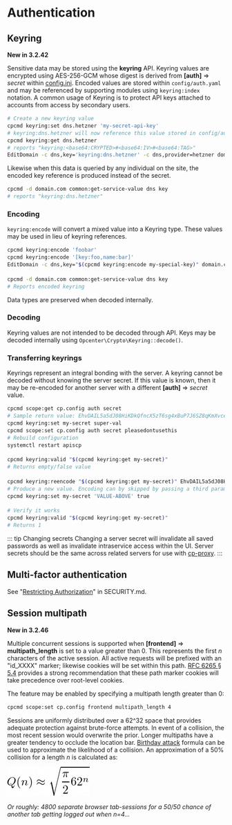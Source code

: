 # Authentication

## Keyring
**New in 3.2.42**

Sensitive data may be stored using the **keyring** API. Keyring values are encrypted using AES-256-GCM whose digest is derived from **[auth]** => *secret* within [config.ini](Customizing/#apiscp-configuration). Encoded values are stored within `config/auth.yaml` and may be referenced by supporting modules using `keyring:index` notation. A common usage of Keyring is to protect API keys attached to accounts from access by secondary users.
```bash
# Create a new keyring value
cpcmd keyring:set dns.hetzner 'my-secret-api-key'
# keyring:dns.hetzner will now reference this value stored in config/auth.yaml
cpcmd keyring:get dns.hetzner
# reports "keyring:<base64:CRYPTED>#<base64:IV>#<base64:TAG>"
EditDomain -c dns,key='keyring:dns.hetzner' -c dns,provider=hetzner domain.com
```

Likewise when this data is queried by any individual on the site, the encoded key reference is produced instead of the secret.

```bash
cpcmd -d domain.com common:get-service-value dns key
# reports "keyring:dns.hetzner"
```

### Encoding

`keyring:encode` will convert a mixed value into a Keyring type. These values may be used in lieu of keyring references.

```bash
cpcmd keyring:encode 'foobar'
cpcmd keyring:encode '[key:foo,name:bar]'
EditDomain -c dns,key="$(cpcmd keyring:encode my-special-key)" domain.com

cpcmd -d domain.com common:get-service-value dns key
# Reports encoded keyring
```

Data types are preserved when decoded internally.

### Decoding

Keyring values are not intended to be decoded through API. Keys may be decoded internally using `Opcenter\Crypto\Keyring::decode()`.


### Transferring keyrings

Keyrings represent an integral bonding with the server. A keyring cannot be decoded without knowing the server secret. If this value is known, then it may be re-encoded for another server with a different **[auth]** => *secret* value.

```bash
cpcmd scope:get cp.config auth secret
# Sample return value: EhvDAIL5a5dJ08HiKDkQfncX5zT6sg4xBuP7J6SZ8qKmXvce
cpcmd keyring:set my-secret super-val
cpcmd scope:set cp.config auth secret pleasedontusethis
# Rebuild configuration
systemctl restart apiscp

cpcmd keyring:valid "$(cpcmd keyring:get my-secret)"
# Returns empty/false value

cpcmd keyring:reencode "$(cpcmd keyring:get my-secret)" EhvDAIL5a5dJ08HiKDkQfncX5zT6sg4xBuP7J6SZ8qKmXvce
# Produce a new value. Encoding can by skipped by passing a third parameter, $raw
cpcmd keyring:set my-secret 'VALUE-ABOVE' true

# Verify it works
cpcmd keyring:valid "$(cpcmd keyring:get my-secret)"
# Returns 1
```
::: tip Changing secrets
Changing a server secret will invalidate all saved passwords as well as invalidate intraservice access within the UI. Server secrets should be the same across related servers for use with [cp-proxy](Panel%20proxy.md).
:::

## Multi-factor authentication

See "[Restricting Authorization](../SECURITY.md#totp)" in SECURITY.md.


## Session multipath

**New in 3.2.46**

Multiple concurrent sessions is supported when **[frontend]** => **multipath_length** is set to a value greater than 0. This represents the first *n* characters of the active session. All active requests will be prefixed with an "id_XXXX" marker; likewise cookies will be set within this path. [RFC 6265 § 5.4](https://datatracker.ietf.org/doc/html/rfc6265#section-5.4) provides a strong recommendation that these path marker cookies will take precedence over root-level cookies. 

The feature may be enabled by specifying a multipath length greater than 0:

```bash
cpcmd scope:set cp.config frontend multipath_length 4
```

Sessions are uniformly distributed over a 62^32 space that provides adequate protection against brute-force attempts. In event of a collision, the most recent session would overwrite the prior. Longer multipaths have a greater tendency to occlude the location bar. [Birthday attack](https://en.wikipedia.org/wiki/Birthday_attack) formula can be used to approximate the likelihood of a collision.  An approximation of a 50% collision for a length *n* is calculated as:

![multipath collision probability](./images/multipath-collision.png)

*Or roughly: 4800 separate browser tab-sessions for a 50/50 chance of another tab getting logged out when n=4...*
